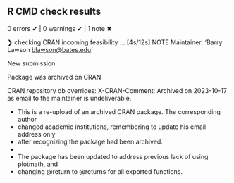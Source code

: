 ## R CMD check results

0 errors ✔ | 0 warnings ✔ | 1 note ✖

❯ checking CRAN incoming feasibility ... [4s/12s] NOTE
  Maintainer: ‘Barry Lawson <blawson@bates.edu>’

  New submission

  Package was archived on CRAN

  CRAN repository db overrides:
    X-CRAN-Comment: Archived on 2023-10-17 as email to the maintainer is
      undeliverable.

* This is a re-upload of an archived CRAN package. The corresponding author
* changed academic institutions, remembering to update his email address only
* after recognizing the package had been archived.
*
* The package has been updated to address previous lack of using plotmath, and
* changing @return to @returns for all exported functions.
